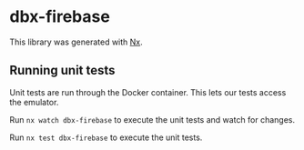 # dbx-firebase

This library was generated with [Nx](https://nx.dev).

## Running unit tests

Unit tests are run through the Docker container. This lets our tests access the emulator.

Run `nx watch dbx-firebase` to execute the unit tests and watch for changes.

Run `nx test dbx-firebase` to execute the unit tests.
